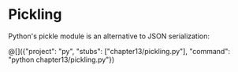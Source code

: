 # Pickling

Python's pickle module is an alternative to JSON serialization:

@[]({"project": "py", "stubs": ["chapter13/pickling.py"], "command": "python chapter13/pickling.py"})
